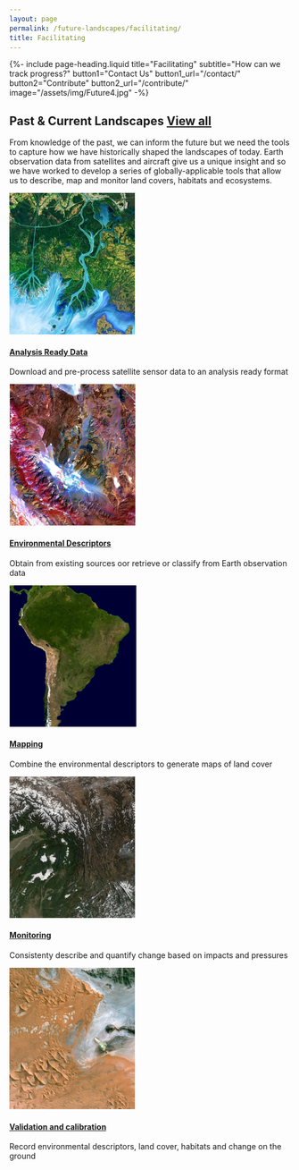 ```yaml
---
layout: page
permalink: /future-landscapes/facilitating/
title: Facilitating
---
```


{%-
        include page-heading.liquid
        title="Facilitating"
        subtitle="How can we track progress?"
        button1="Contact Us" button1_url="/contact/"
        button2="Contribute" button2_url="/contribute/"
        image="/assets/img/Future4.jpg"
-%}

<!-- Past & Current landscapes-start -->
<div class="container mt-100 mb-100 pastcurrent-landscapes-main">
    <h2 class="common-title">Past &amp; Current Landscapes <a href="/past-present-landscapes/">View all</a></h2>
    <p>From knowledge of the past, we can inform the future but we need the tools to capture how we have historically shaped the landscapes of today. Earth observation data from satellites and aircraft give us a unique insight and so we have worked to develop a series of globally-applicable tools that allow us to describe, map and monitor land covers, habitats and ecosystems.</p>
    <div class="row effect">
        <div class="col-12">
            <div id="owl-past-current" class="owl-carousel owl-theme owl-img-responsive">
                <div class="item">
                    <a href="#"><img src="/assets/img/PastCurrent1.jpg" alt="img"/></a>
                    <div class="pastcurrent-dsc">
                        <h4><a href="#">Analysis Ready Data</a></h4>
                        <p>Download and pre-process satellite sensor data to an analysis ready format</p>
                    </div>
                </div>
                <div class="item">
                    <a href="/data/environmental-descriptors"><img src="/assets/img/PastCurrent2.jpg" alt="img"/></a>
                    <div class="pastcurrent-dsc">
                        <h4><a href="/data/environmental-descriptors">Environmental Descriptors</a></h4>
                        <p>Obtain from existing sources oor retrieve or classify from Earth observation data</p>
                    </div>
                </div>
                <div class="item">
                    <a href="#"><img src="/assets/img/PastCurrent3.jpg" alt="img"/></a>
                    <div class="pastcurrent-dsc">
                        <h4><a href="#">Mapping</a></h4>
                        <p>Combine the environmental descriptors to generate maps of land cover</p>
                    </div>
                </div>
                <div class="item">
                    <a href="#"><img src="/assets/img/PastCurrent4.jpg" alt="img"/></a>
                    <div class="pastcurrent-dsc">
                        <h4><a href="#">Monitoring</a></h4>
                        <p>Consistenty describe and quantify change based on impacts and pressures</p>
                    </div>
                </div>
                <div class="item">
                    <a href="#"><img src="/assets/img/PastCurrent5.jpg" alt="img"/></a>
                    <div class="pastcurrent-dsc">
                        <h4><a href="#">Validation and calibration</a></h4>
                        <p>Record environmental descriptors, land cover, habitats and change on the ground</p>
                    </div>
                </div>
            </div>
        </div>
    </div>
</div>
<!-- Past & Current landscapes-end -->
